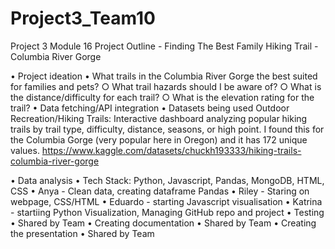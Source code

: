 # Project3_Team10
Project 3 Module 16 
Project Outline - Finding The Best Family Hiking Trail - Columbia River Gorge

• Project ideation
	• What trails in the Columbia River Gorge the best suited for families and pets?
		○ What trail hazards should I be aware of?
		○ What is the distance/difficulty for each trail?
		○ What is the elevation rating for the trail?
• Data fetching/API integration
	• Datasets being used
		Outdoor Recreation/Hiking Trails: Interactive dashboard analyzing popular hiking trails by trail type, difficulty, distance, seasons, or high point. I found this for the Columbia Gorge (very popular here in Oregon) and it has 172 unique values.  https://www.kaggle.com/datasets/chuckh193333/hiking-trails-columbia-river-gorge
		
• Data analysis
	• Tech Stack: Python, Javascript, Pandas, MongoDB, HTML, CSS
	• Anya - Clean data, creating dataframe Pandas
	• Riley - Staring on webpage, CSS/HTML
	• Eduardo - starting Javascript visualisation
	• Katrina - startiing Python Visualization, Managing GitHub repo and project
• Testing
	• Shared by Team
• Creating documentation
	• Shared by Team
• Creating the presentation
	• Shared by Team
